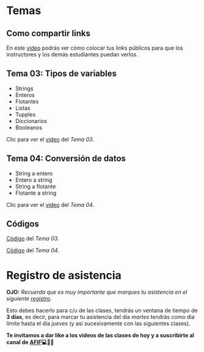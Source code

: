 # Temas 
## __Como compartir links__
En este [video](https://drive.google.com/file/d/12PsvC-qtr1HHpjBizChsmlwRhSaWEDWD/view?usp=sharing) podrás ver cómo colocar tus links públicos para que los instructores y los demás estudiantes puedan verlos.


## __Tema 03:__ Tipos de variables
* Strings
* Enteros
* Flotantes
* Listas
* Tupples
* Diccionarios
* Booleanos

Clic para ver el [video](https://youtu.be/G_-DWPXYhWk) del _Tema 03_.


## __Tema 04:__ Conversión de datos
* String a entero
* Entero a string
* String a flotante
* Flotante a string


Clic para ver el [video](https://youtu.be/WYOEGTQgNRE) del _Tema 04_.

## Códigos
[Código](https://github.com/AFIF-UG/Introduccion_a_Python_2022/blob/main/Clase_02/Codigo_Tema_3.ipynb) del _Tema 03_.

[Código](https://github.com/AFIF-UG/Introduccion_a_Python_2022/blob/main/Clase_02/Codigo_tema_4.ipynb) del _Tema 04_.


# Registro de asistencia
__OJO:__ _Recuerda que es muy importante que marques tu asistencia en el siguiente [registro](https://docs.google.com/forms/d/e/1FAIpQLSfriXtOyDQYksHqRjAMLs2HxA-sKufwulPF0e_zjlnd0TBCJw/viewform?usp=sf_link)_.

Esto debes hacerlo para c/u de las clases, tendrás un ventana de tiempo de __3 días__, es decir, para marcar tu asistencia del día _martes_ tendrás como día límite hasta el día _jueves_ (y así sucesivamente con las siguientes clases).

__Te invitamos a dar like a los videos de las clases de hoy y a suscribirte al canal de [AFIF](https://www.youtube.com/channel/UCCoXhG-Jl1e1VZIezRn8Y3Q):computer::snake::sunglasses:__
